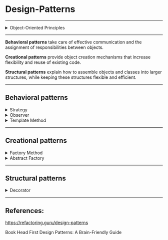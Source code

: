 # Design-Patterns

____________________________________

<details>
<summary style="font-size:14px">Object-Oriented Principles</summary>
<p>

Encapsulate what varies.

Favor composition over inheritance.

Program to interfaces, not implementations.

Strive for loosely coupled designs between objects that interact.

Classes should be open for extension but closed for modification.

Depend on abstractions. Do not depend on concrete classes.

Only talk to your friends.

Don’t call us, we’ll call you.

A class should have only one reason to change.

</p></details>

____________________________________

**Behavioral patterns** take care of effective communication and the assignment of responsibilities between objects.

**Creational patterns** provide object creation mechanisms that increase flexibility and reuse of existing code.

**Structural patterns** explain how to assemble objects and classes into larger structures, while keeping these structures flexible and efficient.

____________________________________ 

## Behavioral patterns

<details>
<summary style="font-size:14px">Strategy</summary>
<p>
 **explicar o Strategy pattern explicando os principios até chegar na estrutura da pagina 60
Explicar tb reuso por inheritance**
</p></details>

<details>
<summary style="font-size:14px">Observer</summary>
<p>

The Observer Pattern defines a one-to-many dependency between objects so that when one object changes state, all of its dependents are notified and updated automatically.

<p align="center">
  <img src="https://github.com/RobertoFreireFerrazPassos/Design-Patterns/blob/main/img/observer1.PNG?raw=true">
</p>

**Principle: Encapsulate what varies.**

The thing that varies in the Observer Pattern is the state of the Subject and the number and types of Observers. 
With this pattern, you can vary the objects that are dependent on the state of the Subject, without having to change that Subject. That’s called planning ahead!


**Principle: Program to an interface, not an implementation.**

Both the Subject and Observers use interfaces.
Strive for loosely coupled designs between objects that interact.
Changes to either the subject or an observer will not affect the other.
Any changes to either are possible as long as they implement the Subject and Observer interfaces.
Before, the subject knew the implementation of the observers.
Now, We don’t need to make any changes to the subject to accommodate new classes (that implements observers).
The subject doesn’t care, it will deliver notifications to any object that implements the
Observer interface.


**Principle: Favor composition over inheritance**

The Observer Pattern uses composition to compose any number of Observers with their Subject.
These relationships aren’t set up by some kind of inheritance hierarchy. No, they are set up at runtime by composition!
We can add/remove observers at runtime.


<p align="center">
  <img src="https://github.com/RobertoFreireFerrazPassos/Design-Patterns/blob/main/img/observer2.PNG?raw=true">
</p>

</p></details>

<details>
<summary style="font-size:14px">Template Method</summary>
<p>
The Template Method Pattern defines the skeleton of an algorithm in a method, deferring some steps to subclasses. 

Template Method lets subclasses redefine certain steps of an algorithm without changing the algorithm’s structure.

**Principle: Hollywood**

"Don't Call Us, We'll Call You." 
It's closely related to the Dependency Inversion Principle.
The template method call the algorithm methods in the subclass, no the opposite.

<p align="center">
  <img src="https://github.com/RobertoFreireFerrazPassos/Design-Patterns/blob/main/img/templatemethod.png?raw=true">
</p>
</p></details>

____________________________________

## Creational patterns

<details>
<summary style="font-size:14px">Factory Method</summary>
<p>
The Factory Method Pattern defines an interface for creating an object, but lets subclasses decide which class to instantiate. 

Factory Method lets a class defer instantiation to subclasses.

**Principle: Encapsulate what varies.**

All the decision on creation of a pizza by style and type varies, so we did encapsulate this logic in the CreatePizza Method

**Principle: Classes should be open for extension but closed for modification.**

We used inheritance with PizzaStore, so everytime we add a new style of PizzaStore, we don't need to change the CreatePizza method. So, the CreatePizza method is closed for modification, but open for extension by its childs (ChicagoPizzaStore,NYPizzaStore,...)

**Depend on abstractions. Do not depend on concrete classes.**

We are depending on the abstractions, Pizza (Product) and PizzaStore (Creator).

<p align="center">
  <img src="https://github.com/RobertoFreireFerrazPassos/Design-Patterns/blob/main/img/factorymethod1.png?raw=true">
</p>
</p></details>

<details>
<summary style="font-size:14px">Abstract Factory</summary>
<p>

Abstract Factory Pattern provides an interface for creating families of related or dependent objects without specifying their concrete classes.

<p align="center">
  <img src="https://github.com/RobertoFreireFerrazPassos/Design-Patterns/blob/main/img/factorymethod2.png?raw=true">
</p>
</p></details>

____________________________________

## Structural patterns

<details>
<summary style="font-size:14px">Decorator</summary>
<p>
The Decorator Pattern attaches additional responsibilities to an object dynamically.
Decorators provide a flexible alternative to subclassing for extending functionality.

Decorator is a **wrapper**. A wrapper is an object that can be linked with some target object. The wrapper contains the same set of methods as the target and delegates to it all requests it receives. However, the wrapper may alter the result by doing something either before or after it passes the request to the target.

**Principle: Favor composition over inheritance**

It uses composition to wrap the object and it uses inheritance to achieve the type matching.

Using only inheritance, like in the code "before" example, we have code duplication.

In this example, if we want a new ThincrustPizzaWithOlives, we would have to to create a duplication of class ThickcrustPizzaWithOlives with only difference that it would inherits from ThincrustPizza instead of ThickcrustPizza. 

With composition, we don't need to duplicate the logic for olives, we can have ThickcrustPizza, ThincrustPizza and the Olives (Decorator class) separately. Olives will wraps the pizza (ThickcrustPizza, ThincrustPizza,...) by composition and since it inherits Pizza through ToppingDecorator, it will also overide the pizza behaviors. So, we have flexibility by using composition.

With Composition, we can use Cheese to add responsibilities to ThickcrustPizza dynamically.


<p align="center">
  <img src="https://github.com/RobertoFreireFerrazPassos/Design-Patterns/blob/main/img/decorator1.png?raw=true">
</p>

</p></details>

____________________________________

## References:

https://refactoring.guru/design-patterns

Book Head First Design Patterns: A Brain-Friendly Guide
